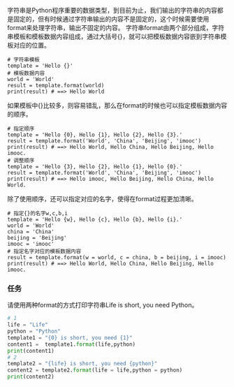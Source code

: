 字符串是Python程序重要的数据类型，到目前为止，我们输出的字符串的内容都是固定的，但有时候通过字符串输出的内容不是固定的，这个时候需要使用format来处理字符串，输出不固定的内容。
字符串format由两个部分组成，字符串模板和模板数据内容组成，通过大括号{}，就可以把模板数据内容嵌到字符串模板对应的位置。
```
# 字符串模板
template = 'Hello {}'
# 模板数据内容
world = 'World'
result = template.format(world)
print(result) # ==> Hello World
```
如果模板中{}比较多，则容易错乱，那么在format的时候也可以指定模板数据内容的顺序。
```
# 指定顺序
template = 'Hello {0}, Hello {1}, Hello {2}, Hello {3}.'
result = template.format('World', 'China', 'Beijing', 'imooc')
print(result) # ==> Hello World, Hello China, Hello Beijing, Hello imooc.
# 调整顺序
template = 'Hello {3}, Hello {2}, Hello {1}, Hello {0}.'
result = template.format('World', 'China', 'Beijing', 'imooc')
print(result) # ==> Hello imooc, Hello Beijing, Hello China, Hello World.
```
除了使用顺序，还可以指定对应的名字，使得在format过程更加清晰。
```
# 指定{}的名字w,c,b,i
template = 'Hello {w}, Hello {c}, Hello {b}, Hello {i}.'
world = 'World'
china = 'China'
beijing = 'Beijing'
imooc = 'imooc'
# 指定名字对应的模板数据内容
result = template.format(w = world, c = china, b = beijing, i = imooc)
print(result) # ==> Hello World, Hello China, Hello Beijing, Hello imooc.
```

### 任务
请使用两种format的方式打印字符串Life is short, you need Python。
```python
# 1
life = "Life"
python = "Python"
template1 = "{0} is short, you need {1}"
content1 =  template1.format(life,python)
print(content1)
# 2
template2 = "{life} is short, you need {python}"
content2 = template2.format(life = life,python = python)
print(content2)
```


